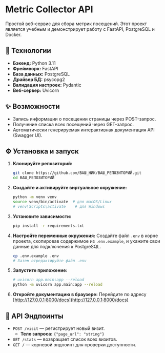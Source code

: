 # Metric Collector API

Простой веб-сервис для сбора метрик посещений. Этот проект является учебным и демонстрирует работу с FastAPI, PostgreSQL и Docker.

## 🚀 Технологии

- **Бэкенд:** Python 3.11
- **Фреймворк:** FastAPI
- **База данных:** PostgreSQL
- **Драйвер БД:** psycopg2
- **Валидация настроек:** Pydantic
- **Веб-сервер:** Uvicorn

## ✨ Возможности

- Запись информации о посещении страницы через POST-запрос.
- Получение списка всех посещений через GET-запрос.
- Автоматически генерируемая интерактивная документация API (Swagger UI).

## ⚙️ Установка и запуск

1.  **Клонируйте репозиторий:**
    ```bash
    git clone https://github.com/ВАШ_НИК/ВАШ_РЕПОЗИТОРИЙ.git
    cd ВАШ_РЕПОЗИТОРИЙ
    ```

2.  **Создайте и активируйте виртуальное окружение:**
    ```bash
    python -m venv venv
    source venv/bin/activate  # для macOS/Linux
    # venv\Scripts\activate    # для Windows
    ```

3.  **Установите зависимости:**
    ```bash
    pip install -r requirements.txt
    ```

4.  **Настройте переменные окружения:**
    Создайте файл `.env` в корне проекта, скопировав содержимое из `.env.example`, и укажите свои данные для подключения к PostgreSQL.
    ```bash
    cp .env.example .env
    # Затем отредактируйте файл .env
    ```

5.  **Запустите приложение:**
    ```bash
    # uvicorn app.main:app --reload
    python -m uvicorn app.main:app --reload
    ```

6.  **Откройте документацию в браузере:**
    Перейдите по адресу [http://127.0.0.1:8000/docs](http://127.0.0.1:8000/docs)

## 📝 API Эндпоинты

- `POST /visit` — регистрирует новый визит.
  - **Тело запроса:** `{"page_url": "string"}`
- `GET /stats` — возвращает список всех визитов.
- `GET /` — корневой эндпоинт для проверки доступности.